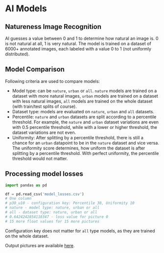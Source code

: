 # AI Models

## Natureness Image Recognition

AI guesses a value between 0 and 1 to determine how natural an image is. 0 is not natural at all, 1 is very natural. The model is trained on a dataset of 6000+ annotated images, each labeled with a value 0 to 1 (not uniformly distributed).

## Model Comparison

Following criteria are used to compare models:

- Model type: can be `nature`, `urban` or `all`. `nature` models are trained on a dataset with more natural images, `urban` models are trained on a dataset with less natural images, `all` models are trained on the whole dataset (with train/test splits of course).
- Dataset type: models are evaluated on `nature`, `urban` and `all` datasets.
- Percentile: `nature` and `urban` datasets are split according to a percentile threshold. For example, the `nature` and `urban` dataset variations are even with 0.5 percentile threshold, while with a lower or higher threshold, the dataset variations are not even.
- Uniformity: After splitting by a percentile threshold, there is still a chance for an `urban` datapoint to be in the `nature` dataset and vice versa. The uniformity score determines, how uniform the dataset is after splitting by a percentile threshold. With perfect uniformity, the percentile threshold would not matter.

## Processing model losses

```python
import pandas as pd

df = pd.read_csv('model_losses.csv')
# One column
# p30_u10 - configuration key: Percentile 30, Uniformity 10
# nature - model type: nature, urban or all
# all - dataset type: nature, urban or all
# 0.6424242854118347 - loss value for picture 0
# 15 more float values for 15 more pictures
```

Configuration key does not matter for `all` type models, as they are trained on the whole dataset.

Output pictures are available [here](https://drive.google.com/file/d/1-Nyx5lqfkjnDmfgteBVBzgUPqAjflabv/view?usp=sharing).
